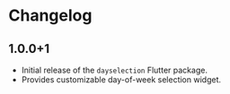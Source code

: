# Changelog

## 1.0.0+1
- Initial release of the `dayselection` Flutter package.
- Provides customizable day-of-week selection widget.
